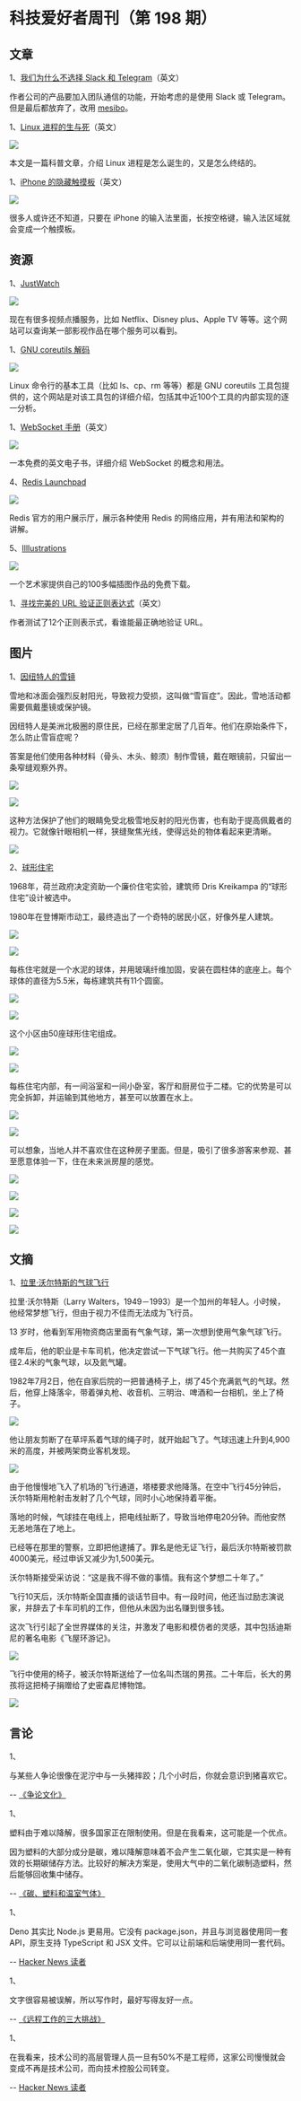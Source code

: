 # 科技爱好者周刊（第 198 期）

## 文章

1、[我们为什么不选择 Slack 和 Telegram](https://scribe.rip/@jimbk/why-we-chose-telegram-for-team-app-over-slack-and-microsoft-team-and-then-moved-away-from-it-2b87012d2095)（英文）

作者公司的产品要加入团队通信的功能，开始考虑的是使用 Slack 或 Telegram。但是最后都放弃了，改用 [mesibo](https://mesibo.com/)。

1、[Linux 进程的生与死](https://natanyellin.com/posts/life-and-death-of-a-linux-process/)（英文）

![](https://cdn.beekka.com/blogimg/asset/202201/bg2022011811.webp)

本文是一篇科普文章，介绍 Linux 进程是怎么诞生的，又是怎么终结的。

1、[iPhone 的隐藏触摸板](https://www.cnet.com/tech/mobile/edit-text-easily-on-iphone-with-its-hidden-trackpad-see-how-it-works/)（英文）

![](https://cdn.beekka.com/blogimg/asset/202201/bg2022011815.webp)

很多人或许还不知道，只要在 iPhone 的输入法里面，长按空格键，输入法区域就会变成一个触摸板。

## 资源

1、[JustWatch](https://www.justwatch.com/)

![](https://cdn.beekka.com/blogimg/asset/202201/bg2022011312.webp)

现在有很多视频点播服务，比如 Netflix、Disney plus、Apple TV 等等。这个网站可以查询某一部影视作品在哪个服务可以看到。

1、[GNU coreutils 解码](http://www.maizure.org/projects/decoded-gnu-coreutils/index.html)

![](https://cdn.beekka.com/blogimg/asset/202201/bg2022011202.webp)

Linux 命令行的基本工具（比如 ls、cp、rm 等等）都是 GNU coreutils 工具包提供的，这个网站是对该工具包的详细介绍，包括其中近100个工具的内部实现的逐一分析。

1、[WebSocket 手册](https://ably.com/blog/introducing-the-websocket-handbook)（英文）

![](https://cdn.beekka.com/blogimg/asset/202201/bg2022011206.webp)

一本免费的英文电子书，详细介绍 WebSocket 的概念和用法。

4、[Redis Launchpad](https://launchpad.redis.com/)

![](https://cdn.beekka.com/blogimg/asset/202109/bg2021092316.jpg)

Redis 官方的用户展示厅，展示各种使用 Redis 的网络应用，并有用法和架构的讲解。

5、[Illlustrations](https://illlustrations.co/)

![](https://cdn.beekka.com/blogimg/asset/202108/bg2021083110.jpg)

一个艺术家提供自己的100多幅插图作品的免费下载。

1、[寻找完美的 URL 验证正则表达式](https://mathiasbynens.be/demo/url-regex)（英文）

作者测试了12个正则表示式，看谁能最正确地验证 URL。

## 图片

1、[因纽特人的雪镜](https://kottke.org/21/11/arctic-snow-goggles)

雪地和冰面会强烈反射阳光，导致视力受损，这叫做“雪盲症”。因此，雪地活动都需要佩戴墨镜或保护镜。

因纽特人是美洲北极圈的原住民，已经在那里定居了几百年。他们在原始条件下，怎么防止雪盲症呢？

答案是他们使用各种材料（骨头、木头、鲸须）制作雪镜，戴在眼镜前，只留出一条窄缝观察外界。

![](https://cdn.beekka.com/blogimg/asset/202112/bg2021120403.webp)

![](https://cdn.beekka.com/blogimg/asset/202112/bg2021120404.webp)

这种方法保护了他们的眼睛免受北极雪地反射的阳光伤害，也有助于提高佩戴者的视力。它就像针眼相机一样，狭缝聚焦光线，使得远处的物体看起来更清晰。

![](https://cdn.beekka.com/blogimg/asset/202112/bg2021120405.webp)

2、[球形住宅](https://unusualplaces.org/bolwoningen-neighborhood-of-spherical-homes/)

1968年，荷兰政府决定资助一个廉价住宅实验，建筑师 Dris Kreikampa 的“球形住宅”设计被选中。

1980年在登博斯市动工，最终造出了一个奇特的居民小区，好像外星人建筑。

![](https://cdn.beekka.com/blogimg/asset/202109/bg2021091901.jpg)

![](https://cdn.beekka.com/blogimg/asset/202109/bg2021091902.jpg)

每栋住宅就是一个水泥的球体，并用玻璃纤维加固，安装在圆柱体的底座上。每个球体的直径为5.5米，每栋建筑共有11个圆窗。

![](https://cdn.beekka.com/blogimg/asset/202109/bg2021091903.jpg)

![](https://cdn.beekka.com/blogimg/asset/202109/bg2021091904.jpg)

这个小区由50座球形住宅组成。

![](https://cdn.beekka.com/blogimg/asset/202109/bg2021091905.jpg)

![](https://cdn.beekka.com/blogimg/asset/202109/bg2021091910.jpg)

每栋住宅内部，有一间浴室和一间小卧室，客厅和厨房位于二楼。它的优势是可以完全拆卸，并运输到其他地方，甚至可以放置在水上。

![](https://cdn.beekka.com/blogimg/asset/202109/bg2021091907.jpg)

![](https://cdn.beekka.com/blogimg/asset/202109/bg2021091908.jpg)

可以想象，当地人并不喜欢住在这种房子里面。但是，吸引了很多游客来参观、甚至愿意体验一下，住在未来派房屋的感觉。

![](https://cdn.beekka.com/blogimg/asset/202109/bg2021091909.jpg)

![](https://cdn.beekka.com/blogimg/asset/202109/bg2021091911.jpg)

![](https://cdn.beekka.com/blogimg/asset/202109/bg2021091912.jpg)

![](https://cdn.beekka.com/blogimg/asset/202109/bg2021091913.jpg)

## 文摘

1、[拉里·沃尔特斯的气球飞行](https://en.wikipedia.org/wiki/Lawnchair_Larry_flight)

拉里·沃尔特斯（Larry Walters，1949－1993）是一个加州的年轻人。小时候，他经常梦想飞行，但由于视力不佳而无法成为飞行员。

13 岁时，他看到军用物资商店里面有气象气球，第一次想到使用气象气球飞行。

成年后，他的职业是卡车司机，他决定尝试一下气球飞行。他一共购买了45个直径2.4米的气象气球，以及氦气罐。

1982年7月2日，他在自家后院的一把普通椅子上，绑了45个充满氦气的气球。然后，他穿上降落伞，带着弹丸枪、收音机、三明治、啤酒和一台相机，坐上了椅子。

![](https://cdn.beekka.com/blogimg/asset/202112/bg2021120810.webp)

他让朋友剪断了在草坪系着气球的绳子时，就开始起飞了。气球迅速上升到4,900米的高度，并被两架商业客机发现。

![](https://cdn.beekka.com/blogimg/asset/202112/bg2021120811.webp)

由于他慢慢地飞入了机场的飞行通道，塔楼要求他降落。在空中飞行45分钟后，沃尔特斯用枪射击发射了几个气球，同时小心地保持着平衡。

落地的时候，气球挂在电线上，把电线扯断了，导致当地停电20分钟。而他安然无恙地落在了地上。

已经等在那里的警察，立即把他逮捕了。罪名是他无证飞行，最后沃尔特斯被罚款4000美元，经过申诉又减少为1,500美元。

沃尔特斯接受采访说：“这是我不得不做的事情。我有这个梦想二十年了。”

飞行10天后，沃尔特斯全国直播的谈话节目中。有一段时间，他还当过励志演说家，并辞去了卡车司机的工作，但他从未因为出名赚到很多钱。

这次飞行引起了全世界媒体的关注，并激发了电影和模仿者的灵感，其中包括迪斯尼的著名电影《飞屋环游记》。

![](https://cdn.beekka.com/blogimg/asset/202112/bg2021120812.webp)

飞行中使用的椅子，被沃尔特斯送给了一位名叫杰瑞的男孩。二十年后，长大的男孩将这把椅子捐赠给了史密森尼博物馆。

![](https://cdn.beekka.com/blogimg/asset/202112/bg2021120813.webp)

## 言论

1、

与某些人争论很像在泥泞中与一头猪摔跤；几个小时后，你就会意识到猪喜欢它。

-- [《争论文化》](https://www.kateheddleston.com/blog/argument-cultures-and-unregulated-aggression)

1、

塑料由于难以降解，很多国家正在限制使用。但是在我看来，这可能是一个优点。

因为塑料的大部分成分是碳，难以降解意味着不会产生二氧化碳，它其实是一种有效的长期碳储存方法。比较好的解决方案是，使用大气中的二氧化碳制造塑料，然后能够回收集中储存。

-- [《碳、塑料和温室气体》](https://therottenapple.substack.com/p/in-praise-of-plastic)

1、

Deno 其实比 Node.js 更易用。它没有 package.json，并且与浏览器使用同一套 API，原生支持 TypeScript 和 JSX 文件。它可以让前端和后端使用同一套代码。

-- [Hacker News 读者](https://news.ycombinator.com/item?id=29872829)

1、

文字很容易被误解，所以写作时，最好写得友好一点。

-- [《远程工作的三大挑战》](https://typeshare.co/matthewweeks/posts/the-top-3-challenges-of-remote-work-and-how-to-overcome-them)

1、

在我看来，技术公司的高层管理人员一旦有50%不是工程师，这家公司慢慢就会变成不再是技术公司，而向技术控股公司转变。

-- [Hacker News 读者](https://news.ycombinator.com/item?id=29905415)

